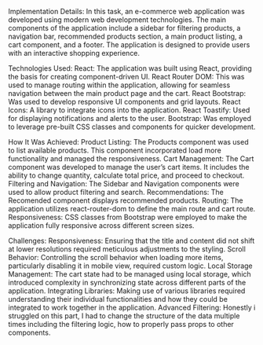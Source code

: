 Implementation Details:
In this task, an e-commerce web application was developed using modern web development technologies. The main components of the application include a sidebar for filtering products, a navigation bar, recommended products section, a main product listing, a cart component, and a footer. The application is designed to provide users with an interactive shopping experience.

Technologies Used:
React: The application was built using React, providing the basis for creating component-driven UI.
React Router DOM: This was used to manage routing within the application, allowing for seamless navigation between the main product page and the cart.
React Bootstrap: Was used to develop responsive UI components and grid layouts.
React Icons: A library to integrate icons into the application.
React Toastify: Used for displaying notifications and alerts to the user.
Bootstrap: Was employed to leverage pre-built CSS classes and components for quicker development.

How It Was Achieved:
Product Listing: The Products component was used to list available products. This component incorporated load more functionality and managed the responsiveness.
Cart Management: The Cart component was developed to manage the user’s cart items. It includes the ability to change quantity, calculate total price, and proceed to checkout.
Filtering and Navigation: The Sidebar and Navigation components were used to allow product filtering and search.
Recommendations: The Recomended component displays recommended products.
Routing: The application utilizes react-router-dom to define the main route and cart route.
Responsiveness: CSS classes from Bootstrap were employed to make the application fully responsive across different screen sizes.

Challenges:
Responsiveness: Ensuring that the title and content did not shift at lower resolutions required meticulous adjustments to the styling.
Scroll Behavior: Controlling the scroll behavior when loading more items, particularly disabling it in mobile view, required custom logic.
Local Storage Management: The cart state had to be managed using local storage, which introduced complexity in synchronizing state across different parts of the application.
Integrating Libraries: Making use of various libraries required understanding their individual functionalities and how they could be integrated to work together in the application.
Advanced Filtering: Honestly i struggled on this part, I had to change the structure of the data multiple times including the filtering logic, how to properly pass props to other components.
